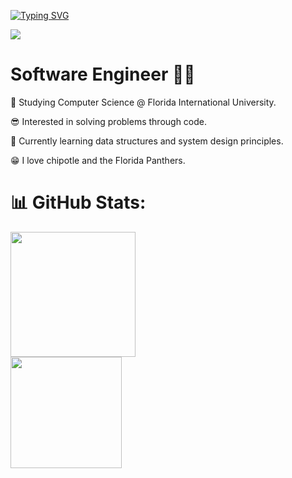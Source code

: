 
<a href="https://git.io/typing-svg"><img src="https://readme-typing-svg.demolab.com?font=Fira+Code&size=40&duration=3000&pause=1000&vCenter=true&width=435&height=150&lines=Welcome!;Call+me+Asad" alt="Typing SVG" /></a>

[<img src="https://img.shields.io/badge/linkedin-%230077B5.svg?&style=for-the-badge&logo=linkedin&logoColor=white" />](https://www.linkedin.com/in/asad-a-chaudhry/)
 
<h1 align=left>
Software Engineer 🧑‍💻
</h1>

<div align=left>
  
  🚀 Studying Computer Science  @ Florida International University.
  
  😎 Interested in solving problems through code.

  🥸 Currently learning data structures and system design principles. 

  😁 I love chipotle and the Florida Panthers.
  
</div>

<h1 align=left>
  📊 GitHub Stats:
</h1>
  
  <div align = left>
<a href="https://github.com/asad-ac/github-readme-stats">
  <img height=200 src="https://github-readme-stats.vercel.app/api?username=asad-ac&theme=transparent&rank_icon=github" >
</a>

<div align = left>
<a href="https://git.io/streak-stats">
  <img height=178 src="https://streak-stats.demolab.com/?user=asad-ac&theme=transparent">
</a>
</div>


  
<!---
asad-ac/asad-ac is a ✨ special ✨ repository because its `README.md` (this file) appears on your GitHub profile.
You can click the Preview link to take a look at your changes.
--->
